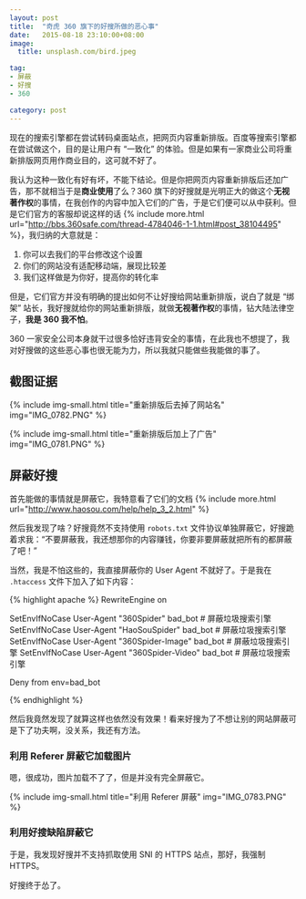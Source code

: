```yaml
---
layout: post
title:  "奇虎 360 旗下的好搜所做的恶心事"
date:   2015-08-18 23:10:00+08:00
image:
  title: unsplash.com/bird.jpeg

tag: 
- 屏蔽
- 好搜
- 360

category: post
---
```


现在的搜索引擎都在尝试转码桌面站点，把网页内容重新排版。百度等搜索引擎都在尝试做这个，目的是让用户有 “一致化” 的体验。但是如果有一家商业公司将重新排版网页用作商业目的，这可就不好了。

我认为这种一致化有好有坏，不能下结论。但是你把网页内容重新排版后还加广告，那不就相当于是**商业使用**了么？360 旗下的好搜就是光明正大的做这个**无视著作权**的事情，在我创作的内容中加入它们的广告，于是它们便可以从中获利。但是它们官方的客服却说这样的话 {% include more.html url="http://bbs.360safe.com/thread-4784046-1-1.html#post_38104495" %}，我归纳的大意就是：

1. 你可以去我们的平台修改这个设置
2. 你们的网站没有适配移动端，展现比较差
3. 我们这样做是为你好，提高你的转化率

但是，它们官方并没有明确的提出如何不让好搜给网站重新排版，说白了就是 “绑架” 站长，我好搜就给你的网站重新排版，就做**无视著作权**的事情，钻大陆法律空子，**我是 360 我不怕**。

360 一家安全公司本身就干过很多恰好违背安全的事情，在此我也不想提了，我对好搜做的这些恶心事也很无能为力，所以我就只能做些我能做的事了。

## 截图证据

{% include img-small.html title="重新排版后去掉了网站名" img="IMG_0782.PNG" %}

{% include img-small.html title="重新排版后加上了广告" img="IMG_0781.PNG" %}

## 屏蔽好搜

首先能做的事情就是屏蔽它，我特意看了它们的文档 {% include more.html url="http://www.haosou.com/help/help_3_2.html" %}

然后我发现了啥？好搜竟然不支持使用 `robots.txt` 文件协议单独屏蔽它，好搜跪着求我：“不要屏蔽我，我还想那你的内容赚钱，你要非要屏蔽就把所有的都屏蔽了吧！”

当然，我是不怕这些的，我直接屏蔽你的 User Agent 不就好了。于是我在 `.htaccess` 文件下加入了如下内容：

{% highlight apache %}
RewriteEngine on

SetEnvIfNoCase User-Agent "360Spider" bad_bot # 屏蔽垃圾搜索引擎
SetEnvIfNoCase User-Agent "HaoSouSpider" bad_bot # 屏蔽垃圾搜索引擎
SetEnvIfNoCase User-Agent "360Spider-Image" bad_bot # 屏蔽垃圾搜索引擎
SetEnvIfNoCase User-Agent "360Spider-Video" bad_bot # 屏蔽垃圾搜索引擎

Deny from env=bad_bot

{% endhighlight %}

然后我竟然发现了就算这样也依然没有效果！看来好搜为了不想让别的网站屏蔽可是下了功夫啊，没关系，我还有方法。

### 利用 Referer 屏蔽它加载图片

嗯，很成功，图片加载不了了，但是并没有完全屏蔽它。

{% include img-small.html title="利用 Referer 屏蔽" img="IMG_0783.PNG" %}

### 利用好搜缺陷屏蔽它

于是，我发现好搜并不支持抓取使用 SNI 的 HTTPS 站点，那好，我强制 HTTPS。

好搜终于怂了。

